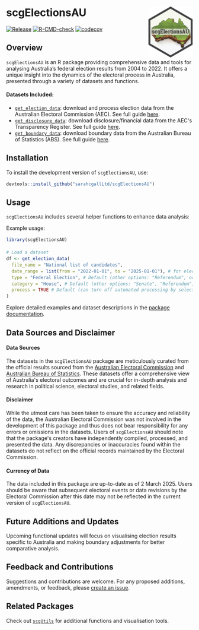 scgElectionsAU <a href="https://sarahcgallLtd.github.io/scgElectionsAU/"><img src="man/figures/logo.png" align="right" height="138" alt="" /></a>
================
<!-- badges: start -->
[![Release](https://img.shields.io/badge/Release-development%20version%200&#46;0&#46;1-1c75bc)](https://github.com/sarahcgallLtd/scgElectionsAU/blob/master/NEWS.md)
[![R-CMD-check](https://github.com/sarahcgallLtd/scgElectionsAU/actions/workflows/R-CMD-check.yaml/badge.svg)](https://github.com/sarahcgallLtd/scgElectionsAU/actions/workflows/R-CMD-check.yaml)
[![codecov](https://codecov.io/gh/sarahcgallLtd/scgElectionsAU/graph/badge.svg?token=Oni4LxeKWN)](https://codecov.io/gh/sarahcgallLtd/scgElectionsAU)
<!-- badges: end -->

## Overview

`scgElectionsAU` is an R package providing comprehensive data and tools for analysing Australia’s federal election 
results from 2004 to 2022. It offers a unique insight into the dynamics of the electoral process in Australia, 
presented through a variety of datasets and functions.

#### Datasets Included:

* [`get_election_data`](https://sarahcgallLtd.github.io/scgElectionsAU/reference/get_election_data.html): download and process election data from the Australian Electoral Commission (AEC). See full guide [here](https://docs.sarahcgall.co.uk/scgElectionsAU/articles/a-guide-to-aec-election-datasets).
* [`get_disclosure_data`](https://sarahcgallLtd.github.io/scgElectionsAU/reference/get_disclosure_data.html): download disclosure/financial data from the AEC's Transparency Register. See full guide [here](https://docs.sarahcgall.co.uk/scgElectionsAU/articles/a-guide-to-aec-disclosure-datasets).
* [`get_boundary_data`](https://sarahcgallLtd.github.io/scgElectionsAU/reference/get_boundary_data.html): download boundary data from the Australian Bureau of Statistics (ABS). See full guide [here](https://docs.sarahcgall.co.uk/scgElectionsAU/articles/a-guide-to-abs-boundary-datasets).

## Installation

To install the development version of `scgElectionsAU`, use:

``` r
devtools::install_github("sarahcgallLtd/scgElectionsAU")
```

## Usage
`scgElectionsAU` includes several helper functions to enhance data analysis:


Example usage:
``` r
library(scgElectionsAU)

# Load a dataset
df <- get_election_data(
  file_name = "National list of candidates",
  date_range = list(from = "2022-01-01", to = "2025-01-01"), # for elections between 2022 and 2025 (default)
  type = "Federal Election", # Default (other options: "Referendum", or "By-Election")
  category = "House", # Default (other options: "Senate", "Referendum", "General", or "Statistics")
  process = TRUE # Default (can turn off automated processing by selecting FALSE)
)


```

Explore detailed examples and dataset descriptions in the 
[package documentation](https://sarahcgallLtd.github.io/scgElectionsAU/reference/index.html).

## Data Sources and Disclaimer
#### Data Sources
The datasets in the `scgElectionsAU` package are meticulously curated from the official results sourced from the [Australian Electoral Commission](https://www.aec.gov.au/) and [Australian Bureau of Statistics](https://abs.gov.au/).
These datasets offer a comprehensive view of Australia's electoral outcomes and are crucial for in-depth analysis and research in political science, electoral studies, and related fields.

#### Disclaimer
While the utmost care has been taken to ensure the accuracy and reliability of the data, the Australian Electoral Commission 
was not involved in the development of this package and thus does not bear responsibility for any errors or omissions in the datasets. 
Users of `scgElectionsAU` should note that the package's creators have independently compiled, processed, and presented the data. 
Any discrepancies or inaccuracies found within the datasets do not reflect on the official records maintained by the Electoral Commission.

#### Currency of Data
The data included in this package are up-to-date as of 2 March 2025. Users should be aware that subsequent electoral 
events or data revisions by the Electoral Commission after this date may not be reflected in the current version of `scgElectionsAU`.

## Future Additions and Updates
Upcoming functional updates will focus on visualising election results specific to Australia and making boundary
adjustments for better comparative analysis.

## Feedback and Contributions
Suggestions and contributions are welcome. For any proposed additions, amendments, or feedback, please [create an issue](https://github.com/sarahcgallLtd/scgElectionsAU/issues).

## Related Packages
Check out [`scgUtils`](https://sarahcgallLtd.github.io/scgUtils) for additional functions and visualisation tools.
